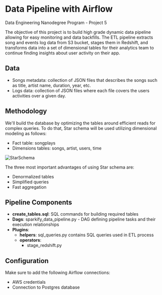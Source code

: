 # Data Pipeline with Airflow
Data Engineering Nanodegree Program - Project 5


The objective of this project is to build high grade dynamic data pipeline allowing for easy monitoring and data backfills. The ETL pipeline extracts song and events log data from S3 bucket, stages them in Redshift, and transforms data into a set of dimensional tables for their analytics team to continue finding insights about user activity on their app.


## Data
* Songs metadata: collection of JSON files that describes the songs such as title, artist name, duration, year, etc.
* Logs data: collection of JSON files where each file covers the users activities over a given day.


## Methodology
We'll build the database by optimizing the tables around efficient reads for complex queries. To do that, Star schema will be used utilizing dimensional modeling as follows:

* Fact table: songplays
* Dimensions tables: songs, artist, users, time

![StarSchema](https://user-images.githubusercontent.com/6285945/76783209-75c9a400-67d7-11ea-8594-9710cae17048.PNG)

The three most important advantages of using Star schema are:

* Denormalized tables
* Simplified queries
* Fast aggregation


## Pipeline Components

* **create_tables.sql**: SQL commands for building required tables
* **Dags**: sparkify_data_pipeline.py - DAG defining pipeline tasks and their execution relationships
* **Plugins**:
  * **helpers**: sql_queries.py contains SQL queries used in ETL process
  * **operators**:
    * stage_redshift.py 
    




## Configuration
Make sure to add the following Airflow connections:
* AWS credentials
* Connection to Postgres database
